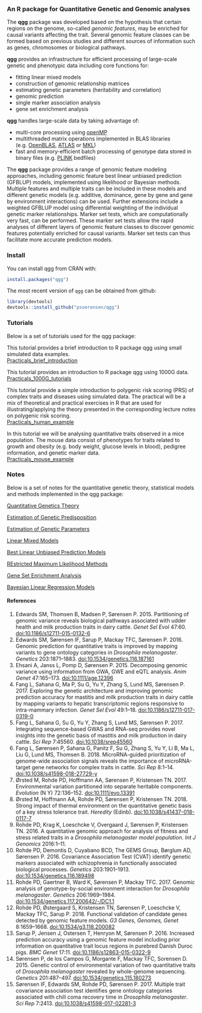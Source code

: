 
<!-- README.md is generated from README.Rmd. Please edit that file -->

### An R package for Quantitative Genetic and Genomic analyses

The **qgg** package was developed based on the hypothesis that certain
regions on the genome, so-called *genomic features*, may be enriched for
causal variants affecting the trait. Several genomic feature classes can
be formed based on previous studies and different sources of information
such as genes, chromosomes or biological pathways.

**qgg** provides an infrastructure for efficient processing of
large-scale genetic and phenotypic data including core functions for:

- fitting linear mixed models  
- construction of genomic relationship matrices  
- estimating genetic parameters (heritability and correlation)  
- genomic prediction  
- single marker association analysis  
- gene set enrichment analysis

**qgg** handles large-scale data by taking advantage of:

- multi-core processing using [openMP](https://www.openmp.org/)  
- multithreaded matrix operations implemented in BLAS libraries
  (e.g. [OpenBLAS](https://www.openblas.net/),
  [ATLAS](http://math-atlas.sourceforge.net/) or
  [MKL](https://software.intel.com/en-us/mkl))  
- fast and memory-efficient batch processing of genotype data stored in
  binary files (e.g. [PLINK](https://www.cog-genomics.org/plink2)
  bedfiles)

The **qgg** package provides a range of genomic feature modeling
approaches, including genomic feature best linear unbiased prediction
(GFBLUP) models, implemented using likelihood or Bayesian methods.
Multiple features and multiple traits can be included in these models
and different genetic models (e.g. additive, dominance, gene by gene and
gene by environment interactions) can be used. Further extensions
include a weighted GFBLUP model using differential weighting of the
individual genetic marker relationships. Marker set tests, which are
computationally very fast, can be performed. These marker set tests
allow the rapid analyses of different layers of genomic feature classes
to discover genomic features potentially enriched for causal variants.
Marker set tests can thus facilitate more accurate prediction models.

### Install

You can install qgg from CRAN with:

``` r
install.packages("qgg")
```

The most recent version of `qgg` can be obtained from github:

``` r
library(devtools)
devtools::install_github("psoerensen/qgg")
```

### Tutorials

Below is a set of tutorials used for the qgg package:

This tutorial provides a brief introduction to R package qgg using small
simulated data examples.  
[Practicals_brief_introduction](https://psoerensen.github.io/qgtutorials/Quick-tutorials-for-qgg-package.pdf)

This tutorial provides an introduction to R package qgg using 1000G
data.  
[Practicals_1000G_tutorials](https://psoerensen.github.io/qgtutorials/1000G-tutorials-for-qgg-package.pdf)

This tutorial provide a simple introduction to polygenic risk scoring
(PRS) of complex traits and diseases using simulated data. The practical
will be a mix of theoretical and practical exercises in R that are used
for illustrating/applying the theory presented in the corresponding
lecture notes on polygenic risk scoring.  
[Practicals_human_example](https://psoerensen.github.io/qgtutorials/Practicals_human_example.pdf)

In this tutorial we will be analysing quantitative traits observed in a
mice population. The mouse data consist of phenotypes for traits related
to growth and obesity (e.g. body weight, glucose levels in blood),
pedigree information, and genetic marker data.  
[Practicals_mouse_example](https://psoerensen.github.io/qgtutorials/Practicals_mouse_example.pdf)

### Notes

Below is a set of notes for the quantitative genetic theory, statistical
models and methods implemented in the qgg package:

[Quantitative Genetics
Theory](https://psoerensen.github.io/qgnotes/Quantitative-Genetics-Theory.pdf)

[Estimation of Genetic
Predisposition](https://psoerensen.github.io/qgnotes/Estimation-of-Genetic-Predisposition.pdf)

[Estimation of Genetic
Parameters](https://psoerensen.github.io/qgnotes/Estimation-of-Genetic-Parameters.pdf)

[Linear Mixed Models](https://psoerensen.github.io/qgnotes/LMM.pdf)

[Best Linear Unbiased Prediction
Models](https://psoerensen.github.io/qgnotes/BLUP.pdf)

[REstricted Maximum Likelihood
Methods](https://psoerensen.github.io/qgnotes/REML.pdf)

[Gene Set Enrichment
Analysis](https://psoerensen.github.io/qgnotes/GSEA.pdf)

[Bayesian Linear Regression
Models](https://psoerensen.github.io/qgnotes/BLR.pdf)

#### References

1.  Edwards SM, Thomsen B, Madsen P, Sørensen P. 2015. Partitioning of
    genomic variance reveals biological pathways associated with udder
    health and milk production traits in dairy cattle. *Genet Sel Evol*
    47:60. <doi:10.1186/s12711-015-0132-6>  
2.  Edwards SM, Sørensen IF, Sarup P, Mackay TFC, Sørensen P. 2016.
    Genomic prediction for quantitative traits is improved by mapping
    variants to gene ontology categories in *Drosophila melanogaster*.
    *Genetics* 203:1871–1883. <doi:10.1534/genetics.116.187161>
3.  Ehsani A, Janss L, Pomp D, Sørensen P. 2015. Decomposing genomic
    variance using information from GWA, GWE and eQTL analysis. *Anim
    Genet* 47:165–173. <doi:10.1111/age.12396>
4.  Fang L, Sahana G, Ma P, Su G, Yu Y, Zhang S, Lund MS,
    Sørensen P. 2017. Exploring the genetic architecture and improving
    genomic prediction accuracy for mastitis and milk production traits
    in dairy cattle by mapping variants to hepatic transcriptomic
    regions responsive to intra-mammary infection. *Genet Sel Evol*
    49:1–18. <doi:10.1186/s12711-017-0319-0>
5.  Fang L, Sahana G, Su G, Yu Y, Zhang S, Lund MS, Sørensen P. 2017.
    Integrating sequence-based GWAS and RNA-seq provides novel insights
    into the genetic basis of mastitis and milk production in dairy
    cattle. *Sci Rep* 7:45560. <doi:10.1038/srep45560>
6.  Fang L, Sørensen P, Sahana G, Panitz F, Su G, Zhang S, Yu Y, Li B,
    Ma L, Liu G, Lund MS, Thomsen B. 2018. MicroRNA-guided
    prioritization of genome-wide association signals reveals the
    importance of microRNA-target gene networks for complex traits in
    cattle. *Sci Rep* 8:1–14. <doi:10.1038/s41598-018-27729-y>
7.  Ørsted M, Rohde PD, Hoffmann AA, Sørensen P, Kristensen TN. 2017.
    Environmental variation partitioned into separate heritable
    components. *Evolution* (N Y) 72:136–152. <doi:10.1111/evo.13391>
8.  Ørsted M, Hoffmann AA, Rohde PD, Sørensen P, Kristensen TN. 2018.
    Strong impact of thermal environment on the quantitative genetic
    basis of a key stress tolerance trait. *Heredity* (Edinb).
    <doi:10.1038/s41437-018-0117-7>
9.  Rohde PD, Krag K, Loeschcke V, Overgaard J, Sørensen P, Kristensen
    TN. 2016. A quantitative genomic approach for analysis of fitness
    and stress related traits in a *Drosophila melanogaster model
    population*. *Int J Genomics* 2016:1–11.
10. Rohde PD, Demontis D, Cuyabano BCD, The GEMS Group, Børglum AD,
    Sørensen P. 2016. Covariance Association Test (CVAT) identify
    genetic markers associated with schizophrenia in functionally
    associated biological processes. *Genetics* 203:1901–1913.
    <doi:10.1534/genetics.116.189498>
11. Rohde PD, Gaertner B, Ward K, Sørensen P, Mackay TFC. 2017. Genomic
    analysis of genotype-by-social environment interaction for
    *Drosophila melanogaster*. *Genetics* 206:1969–1984.
    <doi:10.1534/genetics.117.200642/-/DC1.1>
12. Rohde PD, Østergaard S, Kristensen TN, Sørensen P, Loeschcke V,
    Mackay TFC, Sarup P. 2018. Functional validation of candidate genes
    detected by genomic feature models. *G3 Genes, Genomes, Genet*
    8:1659–1668. <doi:10.1534/g3.118.200082>
13. Sarup P, Jensen J, Ostersen T, Henryon M, Sørensen P. 2016.
    Increased prediction accuracy using a genomic feature model
    including prior information on quantitative trait locus regions in
    purebred Danish Duroc pigs. *BMC Genet* 17:11.
    <doi:10.1186/s12863-015-0322-9>
14. Sørensen P, de los Campos G, Morgante F, Mackay TFC,
    Sorensen D. 2015. Genetic control of environmental variation of two
    quantitative traits of *Drosophila melanogaster* revealed by
    whole-genome sequencing. *Genetics* 201:487–497.
    <doi:10.1534/genetics.115.180273>
15. Sørensen IF, Edwards SM, Rohde PD, Sørensen P. 2017. Multiple trait
    covariance association test identifies gene ontology categories
    associated with chill coma recovery time in *Drosophila
    melanogaster*. *Sci Rep* 7:2413. <doi:10.1038/s41598-017-02281-3>
